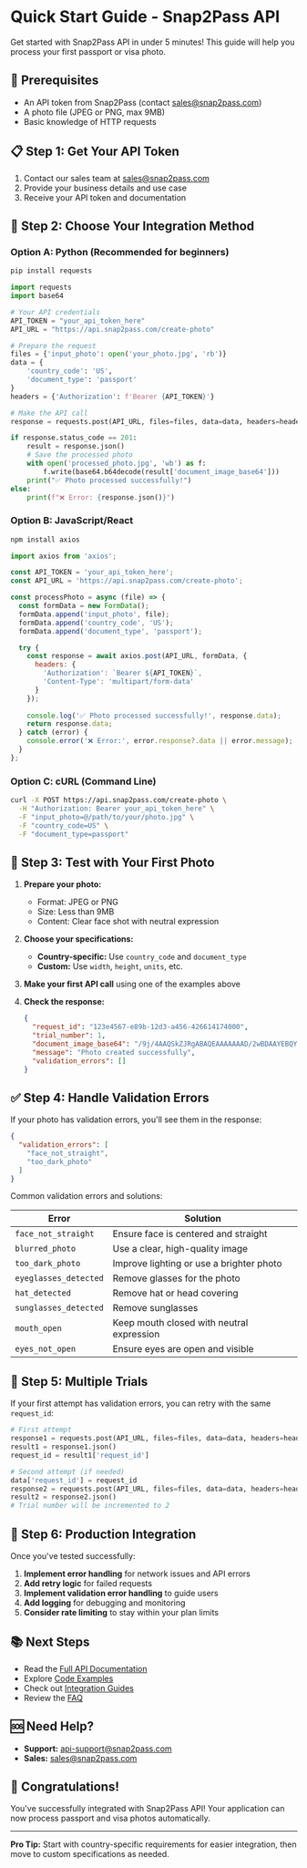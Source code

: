# Quick Start Guide - Snap2Pass API

Get started with Snap2Pass API in under 5 minutes! This guide will help you process your first passport or visa photo.

## 🚀 Prerequisites

- An API token from Snap2Pass (contact [sales@snap2pass.com](mailto:sales@snap2pass.com))
- A photo file (JPEG or PNG, max 9MB)
- Basic knowledge of HTTP requests

## 📋 Step 1: Get Your API Token

1. Contact our sales team at [sales@snap2pass.com](mailto:sales@snap2pass.com)
2. Provide your business details and use case
3. Receive your API token and documentation

## 🔧 Step 2: Choose Your Integration Method

### Option A: Python (Recommended for beginners)

```bash
pip install requests
```

```python
import requests
import base64

# Your API credentials
API_TOKEN = "your_api_token_here"
API_URL = "https://api.snap2pass.com/create-photo"

# Prepare the request
files = {'input_photo': open('your_photo.jpg', 'rb')}
data = {
    'country_code': 'US',
    'document_type': 'passport'
}
headers = {'Authorization': f'Bearer {API_TOKEN}'}

# Make the API call
response = requests.post(API_URL, files=files, data=data, headers=headers)

if response.status_code == 201:
    result = response.json()
    # Save the processed photo
    with open('processed_photo.jpg', 'wb') as f:
        f.write(base64.b64decode(result['document_image_base64']))
    print("✅ Photo processed successfully!")
else:
    print(f"❌ Error: {response.json()}")
```

### Option B: JavaScript/React

```bash
npm install axios
```

```javascript
import axios from 'axios';

const API_TOKEN = 'your_api_token_here';
const API_URL = 'https://api.snap2pass.com/create-photo';

const processPhoto = async (file) => {
  const formData = new FormData();
  formData.append('input_photo', file);
  formData.append('country_code', 'US');
  formData.append('document_type', 'passport');

  try {
    const response = await axios.post(API_URL, formData, {
      headers: {
        'Authorization': `Bearer ${API_TOKEN}`,
        'Content-Type': 'multipart/form-data'
      }
    });
    
    console.log('✅ Photo processed successfully!', response.data);
    return response.data;
  } catch (error) {
    console.error('❌ Error:', error.response?.data || error.message);
  }
};
```

### Option C: cURL (Command Line)

```bash
curl -X POST https://api.snap2pass.com/create-photo \
  -H "Authorization: Bearer your_api_token_here" \
  -F "input_photo=@/path/to/your/photo.jpg" \
  -F "country_code=US" \
  -F "document_type=passport"
```

## 📸 Step 3: Test with Your First Photo

1. **Prepare your photo:**
   - Format: JPEG or PNG
   - Size: Less than 9MB
   - Content: Clear face shot with neutral expression

2. **Choose your specifications:**
   - **Country-specific:** Use `country_code` and `document_type`
   - **Custom:** Use `width`, `height`, `units`, etc.

3. **Make your first API call** using one of the examples above

4. **Check the response:**
   ```json
   {
     "request_id": "123e4567-e89b-12d3-a456-426614174000",
     "trial_number": 1,
     "document_image_base64": "/9j/4AAQSkZJRgABAQEAAAAAAAD/2wBDAAYEBQYFBAYGBQYHBwYIChAKCgkJChQODwwQFxQYGBcU...",
     "message": "Photo created successfully",
     "validation_errors": []
   }
   ```

## ✅ Step 4: Handle Validation Errors

If your photo has validation errors, you'll see them in the response:

```json
{
  "validation_errors": [
    "face_not_straight",
    "too_dark_photo"
  ]
}
```

Common validation errors and solutions:

| Error | Solution |
|-------|----------|
| `face_not_straight` | Ensure face is centered and straight |
| `blurred_photo` | Use a clear, high-quality image |
| `too_dark_photo` | Improve lighting or use a brighter photo |
| `eyeglasses_detected` | Remove glasses for the photo |
| `hat_detected` | Remove hat or head covering |
| `sunglasses_detected` | Remove sunglasses |
| `mouth_open` | Keep mouth closed with neutral expression |
| `eyes_not_open` | Ensure eyes are open and visible |

## 🔄 Step 5: Multiple Trials

If your first attempt has validation errors, you can retry with the same `request_id`:

```python
# First attempt
response1 = requests.post(API_URL, files=files, data=data, headers=headers)
result1 = response1.json()
request_id = result1['request_id']

# Second attempt (if needed)
data['request_id'] = request_id
response2 = requests.post(API_URL, files=files, data=data, headers=headers)
result2 = response2.json()
# Trial number will be incremented to 2
```

## 🎯 Step 6: Production Integration

Once you've tested successfully:

1. **Implement error handling** for network issues and API errors
2. **Add retry logic** for failed requests
3. **Implement validation error handling** to guide users
4. **Add logging** for debugging and monitoring
5. **Consider rate limiting** to stay within your plan limits

## 📚 Next Steps

- Read the [Full API Documentation](./api-docs.md)
- Explore [Code Examples](../examples/)
- Check out [Integration Guides](./integrations/)
- Review the [FAQ](./faq.md)

## 🆘 Need Help?

- **Support:** [api-support@snap2pass.com](mailto:api-support@snap2pass.com)
- **Sales:** [sales@snap2pass.com](mailto:sales@snap2pass.com)

## 🎉 Congratulations!

You've successfully integrated with Snap2Pass API! Your application can now process passport and visa photos automatically.

---

**Pro Tip:** Start with country-specific requirements for easier integration, then move to custom specifications as needed. 